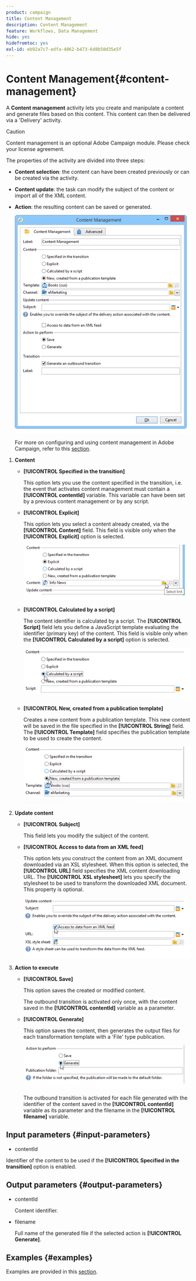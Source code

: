 ```yaml
---
product: campaign
title: Content Management
description: Content Management
feature: Workflows, Data Management
hide: yes
hidefromtoc: yes
exl-id: eb92a7c7-edfa-4062-b473-6d8b50d35e5f
---
```

# Content Management{#content-management}



A **Content management** activity lets you create and manipulate a content and generate files based on this content. This content can then be delivered via a 'Delivery' activity.

>[!CAUTION]
>
>Content management is an optional Adobe Campaign module. Please check your license agreement.

The properties of the activity are divided into three steps:

* **Content selection**: the content can have been created previously or can be created via the activity.
* **Content update**: the task can modify the subject of the content or import all of the XML content.
* **Action**: the resulting content can be saved or generated.

  ![](assets/content_mgmt_edit.png)

  For more on configuring and using content management in Adobe Campaign, refer to this [section](../../delivery/using/about-content-management.md).

1. **Content**

    * **[!UICONTROL Specified in the transition]**

      This option lets you use the content specified in the transition, i.e. the event that activates content management must contain a **[!UICONTROL contentId]** variable. This variable can have been set by a previous content management or by any script.
    
    * **[!UICONTROL Explicit]**

      This option lets you select a content already created, via the **[!UICONTROL Content]** field. This field is visible only when the **[!UICONTROL Explicit]** option is selected.
    
      ![](assets/content_mgmt_explicit.png)

    * **[!UICONTROL Calculated by a script]**

      The content identifier is calculated by a script. The **[!UICONTROL Script]** field lets you define a JavaScript template evaluating the identifier (primary key) of the content. This field is visible only when the **[!UICONTROL Calculated by a script]** option is selected.
    
      ![](assets/content_mgmt_script.png)

    * **[!UICONTROL New, created from a publication template]**

      Creates a new content from a publication template. This new content will be saved in the file specified in the **[!UICONTROL String]** field. The **[!UICONTROL Template]** field specifies the publication template to be used to create the content.
    
      ![](assets/content_mgmt_new.png)

1. **Update content**

    * **[!UICONTROL Subject]**

      This field lets you modify the subject of the content.
    
    * **[!UICONTROL Access to data from an XML feed]**

      This option lets you construct the content from an XML document downloaded via an XSL stylesheet. When this option is selected, the **[!UICONTROL URL]** field specifies the XML content downloading URL. The **[!UICONTROL XSL stylesheet]** lets you specify the stylesheet to be used to transform the downloaded XML document. This property is optional.
    
      ![](assets/content_mgmt_xmlcontent.png)

1. **Action to execute**

    * **[!UICONTROL Save]**

      This option saves the created or modified content.

      The outbound transition is activated only once, with the content saved in the **[!UICONTROL contentId]** variable as a parameter.
    
    * **[!UICONTROL Generate]**

      This option saves the content, then generates the output files for each transformation template with a 'File' type publication.
    
      ![](assets/content_mgmt_generate.png)

      The outbound transition is activated for each file generated with the identifier of the content saved in the **[!UICONTROL contentId]** variable as its parameter and the filename in the **[!UICONTROL filename]** variable.

## Input parameters {#input-parameters}

* contentId

Identifier of the content to be used if the **[!UICONTROL Specified in the transition]** option is enabled.

## Output parameters {#output-parameters}

* contentId

  Content identifier.

* filename

  Full name of the generated file if the selected action is **[!UICONTROL Generate]**.

## Examples {#examples}

Examples are provided in this [section](../../delivery/using/automating-via-workflows.md#examples).
